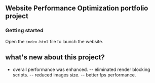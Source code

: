 ## Website Performance Optimization portfolio project



### Getting started

Open the `index.html` file to launch the website.

## what's new about this project?

* overall performance was enhanced.
-- eliminated render blocking scripts.
-- reduced images size.
-- better fps performance.